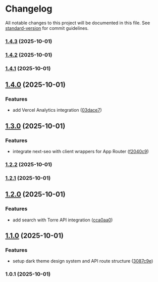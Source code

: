 # Changelog

All notable changes to this project will be documented in this file. See [standard-version](https://github.com/conventional-changelog/standard-version) for commit guidelines.

### [1.4.3](https://github.com/muhazAhmed/torre-profiles/compare/v1.4.2...v1.4.3) (2025-10-01)

### [1.4.2](https://github.com/muhazAhmed/torre-profiles/compare/v1.4.1...v1.4.2) (2025-10-01)

### [1.4.1](https://github.com/muhazAhmed/torre-profiles/compare/v1.4.0...v1.4.1) (2025-10-01)

## [1.4.0](https://github.com/muhazAhmed/torre-profiles/compare/v1.3.0...v1.4.0) (2025-10-01)


### Features

* add Vercel Analytics integration ([03dace7](https://github.com/muhazAhmed/torre-profiles/commit/03dace7a7100161bc7bfae8948a3d026ae4af63a))

## [1.3.0](https://github.com/muhazAhmed/torre-profiles/compare/v1.2.2...v1.3.0) (2025-10-01)


### Features

* integrate next-seo with client wrappers for App Router ([f2040c9](https://github.com/muhazAhmed/torre-profiles/commit/f2040c9a1241132fc08ca4802cd20f19671362a1))

### [1.2.2](https://github.com/muhazAhmed/torre-profiles/compare/v1.2.1...v1.2.2) (2025-10-01)

### [1.2.1](https://github.com/muhazAhmed/torre-profiles/compare/v1.2.0...v1.2.1) (2025-10-01)

## [1.2.0](https://github.com/muhazAhmed/torre-profiles/compare/v1.1.0...v1.2.0) (2025-10-01)


### Features

* add  search with Torre API integration ([cca0aa0](https://github.com/muhazAhmed/torre-profiles/commit/cca0aa0346a94dafe2ae4459460779f482bee77d))

## [1.1.0](https://github.com/muhazAhmed/torre-profiles/compare/v1.0.1...v1.1.0) (2025-10-01)


### Features

* setup dark theme design system and API route structure ([3087c9e](https://github.com/muhazAhmed/torre-profiles/commit/3087c9efcc4caa7efd952afd41e1ee892fcfb573))

### 1.0.1 (2025-10-01)

